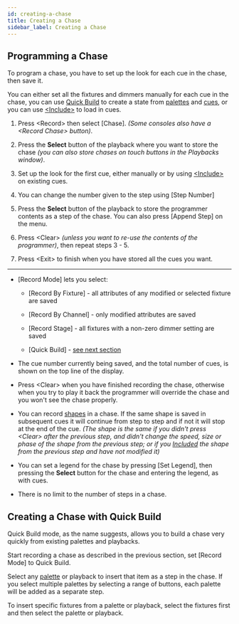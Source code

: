 ```yaml
---
id: creating-a-chase
title: Creating a Chase
sidebar_label: Creating a Chase
---
```


Programming a Chase
-------------------

[](https://youtu.be/M0h5zV4S_OI?t=20 "Recording a Chase")

To program a chase, you have to set up the look for each cue in the
chase, then save it.

You can either set all the fixtures and dimmers manually for each cue in
the chase, you can use [Quick Build](#creating-a-chase-with-quick-build)
to create a state from [palettes](../palettes.md) and
[cues](../cues.md), or you can use
[\<Include\>](../cues/editing-cues.md#using-parts-of-existing-cues-the-include-function)
to load in cues.

1. Press \<Record\> then select \[Chase\]. *(Some consoles also have a
\<Record Chase\> button)*.

2. Press the **Select** button of the playback where you want to store the
chase *(you can also store chases on touch buttons in the Playbacks
window)*.

3. Set up the look for the first cue, either manually or by using
[\<Include\>](../cues/editing-cues.md#using-parts-of-existing-cues-the-include-function)
on existing cues.

4. You can change the number given to the step using \[Step Number\]

5. Press the **Select** button of the playback to store the programmer
contents as a step of the chase. You can also press \[Append Step\] on
the menu.

6. Press \<Clear\> *(unless you want to re-use the contents of the
programmer)*, then repeat steps 3 - 5.

7. Press \<Exit\> to finish when you have stored all the cues you want.

---

-   \[Record Mode\] lets you select:

    - \[Record By Fixture\] - all attributes of
    any modified or selected fixture are saved

    - \[Record By Channel\] - only
    modified attributes are saved

    - \[Record Stage\] - all fixtures with a
    non-zero dimmer setting are saved

    - \[Quick Build\] - [see next section](#creating-a-chase-with-quick-build)

-   The cue number currently being saved, and the total number of cues,
    is shown on the top line of the display.

-   Press \<Clear\> when you have finished recording the chase,
    otherwise when you try to play it back the programmer will override
    the chase and you won't see the chase properly.

-   You can record [shapes](../effects.md) in a chase. If the same shape is saved in
    subsequent cues it will continue from step to step and if not it
    will stop at the end of the cue. *(The shape is the same if you
    didn't press \<Clear\> after the previous step, and didn't change
    the speed, size or phase of the shape from the previous step; or if
    you [Included](../cues/editing-cues.md#using-parts-of-existing-cues-the-include-function)
    the shape from the previous step and have not modified
    it)*

-   You can set a legend for the chase by pressing \[Set Legend\], then
    pressing the **Select** button for the chase and entering the legend, as
    with cues.

-   There is no limit to the number of steps in a chase.

Creating a Chase with Quick Build
---------------------------------

Quick Build mode, as the name suggests, allows you to build a chase very
quickly from existing palettes and playbacks.

Start recording a chase as described in the previous section, set
\[Record Mode\] to Quick Build.

Select any [palette](../palettes.md) or playback to insert that item as a step in the
chase. If you select multiple palettes by selecting a range of buttons,
each palette will be added as a separate step.

To insert specific fixtures from a palette or playback, select the
fixtures first and then select the palette or playback.
